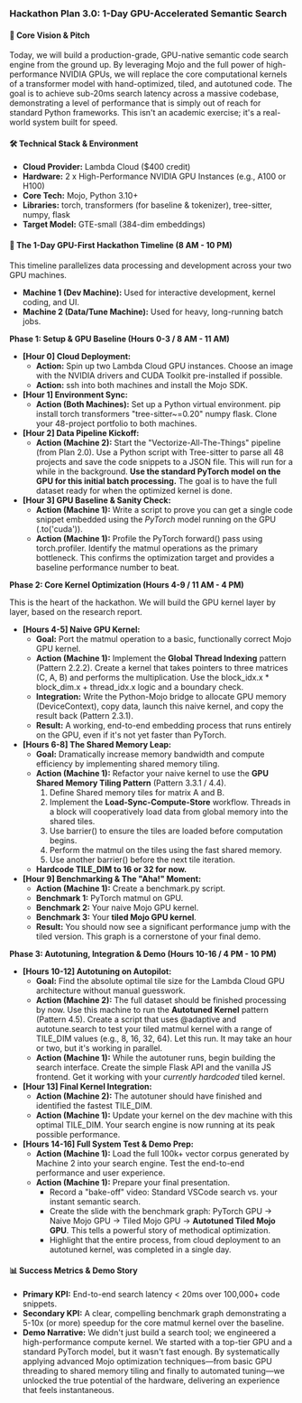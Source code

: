 ### **Hackathon Plan 3.0: 1-Day GPU-Accelerated Semantic Search**

#### **🎯 Core Vision & Pitch**

Today, we will build a production-grade, GPU-native semantic code search engine from the ground up. By leveraging Mojo and the full power of high-performance NVIDIA GPUs, we will replace the core computational kernels of a transformer model with hand-optimized, tiled, and autotuned code. The goal is to achieve sub-20ms search latency across a massive codebase, demonstrating a level of performance that is simply out of reach for standard Python frameworks. This isn't an academic exercise; it's a real-world system built for speed.

#### **🛠️ Technical Stack & Environment**

* **Cloud Provider:** Lambda Cloud ($400 credit)  
* **Hardware:** 2 x High-Performance NVIDIA GPU Instances (e.g., A100 or H100)  
* **Core Tech:** Mojo, Python 3.10+  
* **Libraries:** torch, transformers (for baseline & tokenizer), tree-sitter, numpy, flask  
* **Target Model:** GTE-small (384-dim embeddings)

#### **🚀 The 1-Day GPU-First Hackathon Timeline (8 AM \- 10 PM)**

This timeline parallelizes data processing and development across your two GPU machines.

* **Machine 1 (Dev Machine):** Used for interactive development, kernel coding, and UI.  
* **Machine 2 (Data/Tune Machine):** Used for heavy, long-running batch jobs.

**Phase 1: Setup & GPU Baseline (Hours 0-3 / 8 AM \- 11 AM)**

* **\[Hour 0\] Cloud Deployment:**  
  * **Action:** Spin up two Lambda Cloud GPU instances. Choose an image with the NVIDIA drivers and CUDA Toolkit pre-installed if possible.  
  * **Action:** ssh into both machines and install the Mojo SDK.  
* **\[Hour 1\] Environment Sync:**  
  * **Action (Both Machines):** Set up a Python virtual environment. pip install torch transformers "tree-sitter\~=0.20" numpy flask. Clone your 48-project portfolio to both machines.  
* **\[Hour 2\] Data Pipeline Kickoff:**  
  * **Action (Machine 2):** Start the "Vectorize-All-The-Things" pipeline (from Plan 2.0). Use a Python script with Tree-sitter to parse all 48 projects and save the code snippets to a JSON file. This will run for a while in the background. **Use the standard PyTorch model on the GPU for this initial batch processing.** The goal is to have the full dataset ready for when the optimized kernel is done.  
* **\[Hour 3\] GPU Baseline & Sanity Check:**  
  * **Action (Machine 1):** Write a script to prove you can get a single code snippet embedded using the *PyTorch* model running on the GPU (.to('cuda')).  
  * **Action (Machine 1):** Profile the PyTorch forward() pass using torch.profiler. Identify the matmul operations as the primary bottleneck. This confirms the optimization target and provides a baseline performance number to beat.

**Phase 2: Core Kernel Optimization (Hours 4-9 / 11 AM \- 4 PM)**

This is the heart of the hackathon. We will build the GPU kernel layer by layer, based on the research report.

* **\[Hours 4-5\] Naive GPU Kernel:**  
  * **Goal:** Port the matmul operation to a basic, functionally correct Mojo GPU kernel.  
  * **Action (Machine 1):** Implement the **Global Thread Indexing** pattern (Pattern 2.2.2). Create a kernel that takes pointers to three matrices (C, A, B) and performs the multiplication. Use the block\_idx.x \* block\_dim.x \+ thread\_idx.x logic and a boundary check.  
  * **Integration:** Write the Python-Mojo bridge to allocate GPU memory (DeviceContext), copy data, launch this naive kernel, and copy the result back (Pattern 2.3.1).  
  * **Result:** A working, end-to-end embedding process that runs entirely on the GPU, even if it's not yet faster than PyTorch.  
* **\[Hours 6-8\] The Shared Memory Leap:**  
  * **Goal:** Dramatically increase memory bandwidth and compute efficiency by implementing shared memory tiling.  
  * **Action (Machine 1):** Refactor your naive kernel to use the **GPU Shared Memory Tiling Pattern** (Pattern 3.3.1 / 4.4).  
    1. Define Shared memory tiles for matrix A and B.  
    2. Implement the **Load-Sync-Compute-Store** workflow. Threads in a block will cooperatively load data from global memory into the shared tiles.  
    3. Use barrier() to ensure the tiles are loaded before computation begins.  
    4. Perform the matmul on the tiles using the fast shared memory.  
    5. Use another barrier() before the next tile iteration.  
  * **Hardcode TILE\_DIM to 16 or 32 for now.**  
* **\[Hour 9\] Benchmarking & The "Aha\!" Moment:**  
  * **Action (Machine 1):** Create a benchmark.py script.  
  * **Benchmark 1:** PyTorch matmul on GPU.  
  * **Benchmark 2:** Your naive Mojo GPU kernel.  
  * **Benchmark 3:** Your **tiled Mojo GPU kernel**.  
  * **Result:** You should now see a significant performance jump with the tiled version. This graph is a cornerstone of your final demo.

**Phase 3: Autotuning, Integration & Demo (Hours 10-16 / 4 PM \- 10 PM)**

* **\[Hours 10-12\] Autotuning on Autopilot:**  
  * **Goal:** Find the absolute optimal tile size for the Lambda Cloud GPU architecture without manual guesswork.  
  * **Action (Machine 2):** The full dataset should be finished processing by now. Use this machine to run the **Autotuned Kernel** pattern (Pattern 4.5). Create a script that uses @adaptive and autotune.search to test your tiled matmul kernel with a range of TILE\_DIM values (e.g., 8, 16, 32, 64). Let this run. It may take an hour or two, but it's working in parallel.  
  * **Action (Machine 1):** While the autotuner runs, begin building the search interface. Create the simple Flask API and the vanilla JS frontend. Get it working with your *currently hardcoded* tiled kernel.  
* **\[Hour 13\] Final Kernel Integration:**  
  * **Action (Machine 2):** The autotuner should have finished and identified the fastest TILE\_DIM.  
  * **Action (Machine 1):** Update your kernel on the dev machine with this optimal TILE\_DIM. Your search engine is now running at its peak possible performance.  
* **\[Hours 14-16\] Full System Test & Demo Prep:**  
  * **Action (Machine 1):** Load the full 100k+ vector corpus generated by Machine 2 into your search engine. Test the end-to-end performance and user experience.  
  * **Action (Machine 1):** Prepare your final presentation.  
    * Record a "bake-off" video: Standard VSCode search vs. your instant semantic search.  
    * Create the slide with the benchmark graph: PyTorch GPU \-\> Naive Mojo GPU \-\> Tiled Mojo GPU \-\> **Autotuned Tiled Mojo GPU**. This tells a powerful story of methodical optimization.  
    * Highlight that the entire process, from cloud deployment to an autotuned kernel, was completed in a single day.

#### **📊 Success Metrics & Demo Story**

* **Primary KPI:** End-to-end search latency \< 20ms over 100,000+ code snippets.  
* **Secondary KPI:** A clear, compelling benchmark graph demonstrating a 5-10x (or more) speedup for the core matmul kernel over the baseline.  
* **Demo Narrative:** We didn't just build a search tool; we engineered a high-performance compute kernel. We started with a top-tier GPU and a standard PyTorch model, but it wasn't fast enough. By systematically applying advanced Mojo optimization techniques—from basic GPU threading to shared memory tiling and finally to automated tuning—we unlocked the true potential of the hardware, delivering an experience that feels instantaneous.
